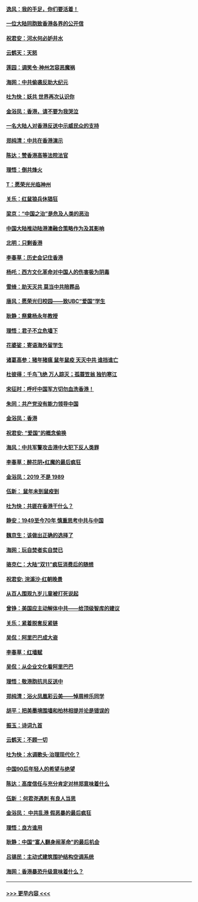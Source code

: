 #### [逸风：我的手足，你们要活着！](../pages/nsc993/n11676352.md?t=11242011) 
#### [一位大陆同胞致香港各界的公开信](../pages/nsc993/n11675761.md?t=11242011) 
#### [祝君安：河水何必妒井水](../pages/nsc993/n11675746.md?t=11242011) 
#### [云鹤天：天怒](../pages/nsc993/n11675718.md?t=11242011) 
#### [莲园：调笑令‧神州怎容恶魔祸](../pages/nsc993/n11675648.md?t=11242011) 
#### [海网：中共偷袭反助大纪元](../pages/nsc993/n11673515.md?t=11242011) 
#### [吐为快：妖共 世界再次认识你](../pages/nsc993/n11673506.md?t=11242011) 
#### [金浴凤：香港，请不要为我哭泣](../pages/nsc993/n11673248.md?t=11242011) 
#### [一名大陆人对香港反送中示威民众的支持](../pages/nsc993/n11672615.md?t=11242011) 
#### [郑纯清：中共在香港演示](../pages/nsc993/n11670539.md?t=11242011) 
#### [陈达：赞香港高等法院法官](../pages/nsc993/n11669542.md?t=11242011) 
#### [理悟：倒共烽火](../pages/nsc993/n11668844.md?t=11242011) 
#### [T：愿荣光光临神州](../pages/nsc993/n11668421.md?t=11242011) 
#### [关乐：红鼠狼兵休猖狂](../pages/nsc993/n11668378.md?t=11242011) 
#### [梁京：“中国之治”是危及人类的恶治](../pages/nsc993/n11668328.md?t=11242011) 
#### [中国大陆推动陆港澳融合策略作为及其影响](../pages/nsc993/n11668157.md?t=11242011) 
#### [北明：只剩香港](../pages/nsc993/n11668002.md?t=11242011) 
#### [李春草：历史会记住香港](../pages/nsc993/n11667927.md?t=11242011) 
#### [杨吒：西方文化革命对中国人的伤害极为阴毒](../pages/nsc993/n11664521.md?t=11242011) 
#### [雪绮：助天灭共 莫当中共陪葬品](../pages/nsc993/n11662650.md?t=11242011) 
#### [唐风：愿荣光归校园——致UBC“爱国”学生](../pages/nsc993/n11662194.md?t=11242011) 
#### [耿静：祭奠杨永年教授](../pages/nsc993/n11662514.md?t=11242011) 
#### [理悟：君子不立危墙下](../pages/nsc993/n11662172.md?t=11242011) 
#### [花婆娑：寄语海外留学生](../pages/nsc993/n11662121.md?t=11242011) 
#### [诸葛高参：猪年猪瘟 鼠年鼠疫 天灭中共 谁挡谁亡](../pages/nsc993/n11661980.md?t=11242011) 
#### [杜彼得：千鸟飞绝 万人踪灭；孤蓑笠翁 独钓寒江](../pages/nsc993/n11661170.md?t=11242011) 
#### [宋征时：呼吁中国军方切勿血洗香港！](../pages/nsc993/n11415318.md?t=11242011) 
#### [朱同：共产党没有能力领导中国](../pages/nsc993/n11660421.md?t=11242011) 
#### [金浴凤：香港](../pages/nsc993/n11660419.md?t=11242011) 
#### [祝君安: “爱国”的概念偷换](../pages/nsc993/n11659706.md?t=11242011) 
#### [海风：中共军警攻击港中大犯下反人类罪](../pages/nsc993/n11659632.md?t=11242011) 
#### [李春草：醉花阴•红魔的最后疯狂](../pages/nsc993/n11659287.md?t=11242011) 
#### [金浴凤：2019 不是 1989](../pages/nsc993/n11657663.md?t=11242011) 
#### [伍新： 鼠年未到鼠疫到](../pages/nsc993/n11655098.md?t=11242011) 
#### [吐为快：共匪在香港干什么？](../pages/nsc993/n11654891.md?t=11242011) 
#### [静安：1949至今70年 慎重思考中共与中国](../pages/nsc993/n11651244.md?t=11242011) 
#### [魏京生：该做出正确的选择了](../pages/nsc993/n11653084.md?t=11242011) 
#### [海网：玩自焚者实自焚已](../pages/nsc993/n11652423.md?t=11242011) 
#### [骆克仁：大陆“双11”疯狂消费后的随想](../pages/nsc993/n11652305.md?t=11242011) 
#### [祝君安: 浣溪沙·红朝晚景](../pages/nsc993/n11652258.md?t=11242011) 
#### [从百人围观九岁儿童被打死说起](../pages/nsc993/n11651030.md?t=11242011) 
#### [曾铮：美国应主动解体中共——给顶级智库的建议](../pages/nsc993/n11649888.md?t=11242011) 
#### [关乐：紧着脱套反紧链](../pages/nsc993/n11649069.md?t=11242011) 
#### [吴侃：阿里巴巴成大盗](../pages/nsc993/n11645523.md?t=11242011) 
#### [李春草：红墙赋](../pages/nsc993/n11646389.md?t=11242011) 
#### [吴侃：从企业文化看阿里巴巴](../pages/nsc993/n11645476.md?t=11242011) 
#### [理悟：敬港胞抗共反送中](../pages/nsc993/n11645466.md?t=11242011) 
#### [郑纯清：浴火凤凰彩云美——悼周梓乐同学](../pages/nsc993/n11645155.md?t=11242011) 
#### [胡平：把美墨境围墙和柏林相提并论是错误的](../pages/nsc993/n11645134.md?t=11242011) 
#### [振玉：诗词九首](../pages/nsc993/n11644081.md?t=11242011) 
#### [云鹤天：不顾一切](../pages/nsc993/n11643508.md?t=11242011) 
#### [吐为快：水调歌头·治理现代化？](../pages/nsc993/n11643485.md?t=11242011) 
#### [中国90后年轻人的希望与绝望](../pages/nsc993/n11642317.md?t=11242011) 
#### [陈达：高度信任与充分肯定对林郑意味着什么](../pages/nsc993/n11641441.md?t=11242011) 
#### [伍新 ：何君尧遇刺 有良人当思](../pages/nsc993/n11641503.md?t=11242011) 
#### [金浴凤： 中共乱港  假恶暴的最后疯狂](../pages/nsc993/n11641495.md?t=11242011) 
#### [理悟：良方谁用](../pages/nsc993/n11641463.md?t=11242011) 
#### [耿静：中国“富人翻身闹革命”的最后机会](../pages/nsc993/n11640655.md?t=11242011) 
#### [吕锡民：主动式建筑围护结构空调系统](../pages/nsc993/n11640168.md?t=11242011) 
#### [海网：香港暴恐升级意味着什么？](../pages/nsc993/n11635904.md?t=11242011) 

----
#### [ >>> 更早内容 <<< ](../indexes/nsc993-earlier.md)
